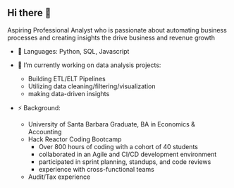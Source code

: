 ## Hi there 👋

<!--
**franky-coding/franky-coding** is a ✨ _special_ ✨ repository because its `README.md` (this file) appears on your GitHub profile. -->

Aspiring Professional Analyst who is passionate about automating business processes and creating insights the drive business and revenue growth

- 🌱 Languages: Python, SQL, Javascript

- 🔭 I’m currently working on data analysis projects:
    - Building ETL/ELT Pipelines 
    - Utilizing data cleaning/filtering/visualization
    - making data-driven insights

- ⚡ Background:
  - University of Santa Barbara Graduate, BA in Economics & Accounting
  - Hack Reactor Coding Bootcamp
    - Over 800 hours of coding with a cohort of 40 students
    - collaborated in an Agile and CI/CD development environment 
    - participated in sprint planning, standups, and code reviews 
    - experience with cross-functional teams
  - Audit/Tax experience 
<!-- - 👯 I’m looking to collaborate on ...
- 🤔 I’m looking for help with ...
- 💬 Ask me about ...
- 📫 How to reach me: ...
- 😄 Pronouns: ...
- ⚡ Fun fact: ... -->

